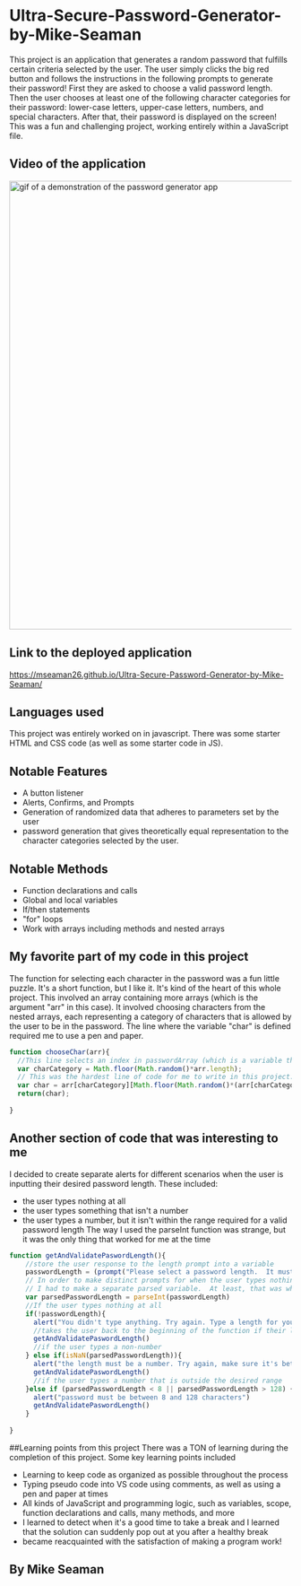 
# Ultra-Secure-Password-Generator-by-Mike-Seaman

This project is an application that generates a random password that fulfills certain criteria selected by the user.  The user simply clicks the big red button and follows the instructions in the following prompts to generate their password!  First they are asked to choose a valid password length.  Then the user chooses at least one of the following character categories for their password: lower-case letters, upper-case letters, numbers, and special characters. After that, their password is displayed on the screen! This was a fun and challenging project, working entirely within a JavaScript file.  

## Video of the application
<img src="./assets/PW_Gen.gif" width=800px alt="gif of a demonstration of the password generator app">

## Link to the deployed application
https://mseaman26.github.io/Ultra-Secure-Password-Generator-by-Mike-Seaman/

## Languages used
This project was entirely worked on in javascript.  There was some starter HTML and CSS code (as well as some starter code in JS). 

## Notable Features
- A button listener
- Alerts, Confirms, and Prompts
- Generation of randomized data that adheres to parameters set by the user
- password generation that gives theoretically equal representation to the character categories selected by the user.

## Notable Methods
- Function declarations and calls
- Global and local variables
- If/then statements
- "for" loops
- Work with arrays including methods and nested arrays

## My favorite part of my code in this project
The function for selecting each character in the password was a fun little puzzle.  It's a short function, but I like it. It's kind of the heart of this whole project. This involved an array containing more arrays (which is the argument "arr" in this case). It involved choosing characters from the nested arrays, each representing a category of characters that is allowed by the user to be in the password.  The line where the variable "char" is defined required me to use a pen and paper.
```Javascript
function chooseChar(arr){
  //This line selects an index in passwordArray (which is a variable that exists in the generatePassword function), which will refer to another array nested inside.  These nested arrays represent character categories. A random category is selected by generating a random number that corresponds to the indexes of passwordArray
  var charCategory = Math.floor(Math.random()*arr.length);
  // This was the hardest line of code for me to write in this project.  It takes the selected category number and uses it as an index in passwordArray.  Then another random number is generated to select a character within that nested array
  var char = arr[charCategory][Math.floor(Math.random()*(arr[charCategory].length))];
  return(char);
  
}
```
## Another section of code that was interesting to me
I decided to create separate alerts for different scenarios when the user is inputting their desired password length.  These included: 
- the user types nothing at all
- the user types something that isn't a number
- the user types a number, but it isn't within the range required for a valid password length
The way I used the parseInt function was strange, but it was the only thing that worked for me at the time
```JavaScript
function getAndValidatePaswordLength(){ 
    //store the user response to the length prompt into a variable
    passwordLength = (prompt("Please select a password length.  It must be between 8 and 128 characters long")) 
    // In order to make distinct prompts for when the user types nothing and for when the user types a non-number, 
    // I had to make a separate parsed variable.  At least, that was what worked for me
    var parsedPasswordLength = parseInt(passwordLength)
    //If the user types nothing at all
    if(!passwordLength){
      alert("You didn't type anything. Try again. Type a length for your password that is between 8 and 128")
      //takes the user back to the beginning of the function if their length choice is invalid
      getAndValidatePaswordLength()
      //if the user types a non-number
    } else if(isNaN(parsedPasswordLength)){
      alert("the length must be a number. Try again, make sure it's between 8 and 128")
      getAndValidatePaswordLength()
      //if the user types a number that is outside the desired range
    }else if (parsedPasswordLength < 8 || parsedPasswordLength > 128) {
      alert("password must be between 8 and 128 characters")
      getAndValidatePaswordLength()
    }
  
}
```

##Learning points from this project
There was a TON of learning during the completion of this project.  Some key learning points included
- Learning to keep code as organized as possible throughout the process
- Typing pseudo code into VS code using comments, as well as using a pen and paper at times
- All kinds of JavaScript and programming logic, such as variables, scope, function declarations and calls, many methods, and more
- I learned to detect when it's a good time to take a break and I learned that the solution can suddenly pop out at you after a healthy break
- became reacquainted with the satisfaction of making a program work!

## By Mike Seaman

